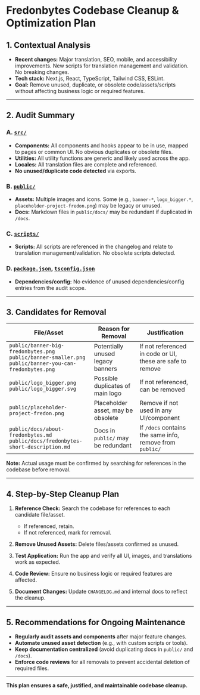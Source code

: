 # Fredonbytes Codebase Cleanup & Optimization Plan

## 1. Contextual Analysis

- **Recent changes:** Major translation, SEO, mobile, and accessibility improvements. New scripts for translation management and validation. No breaking changes.
- **Tech stack:** Next.js, React, TypeScript, Tailwind CSS, ESLint.
- **Goal:** Remove unused, duplicate, or obsolete code/assets/scripts without affecting business logic or required features.

---

## 2. Audit Summary

### A. [`src/`](src/)

- **Components:** All components and hooks appear to be in use, mapped to pages or common UI. No obvious duplicates or obsolete files.
- **Utilities:** All utility functions are generic and likely used across the app.
- **Locales:** All translation files are complete and referenced.
- **No unused/duplicate code detected** via exports.

### B. [`public/`](public/)

- **Assets:** Multiple images and icons. Some (e.g., `banner-*`, `logo_bigger.*`, `placeholder-project-fredon.png`) may be legacy or unused.
- **Docs:** Markdown files in `public/docs/` may be redundant if duplicated in `/docs`.

### C. [`scripts/`](scripts/)

- **Scripts:** All scripts are referenced in the changelog and relate to translation management/validation. No obsolete scripts detected.

### D. [`package.json`](package.json), [`tsconfig.json`](tsconfig.json)

- **Dependencies/config:** No evidence of unused dependencies/config entries from the audit scope.

---

## 3. Candidates for Removal

| File/Asset                                                                                                    | Reason for Removal                 | Justification                                             |
| ------------------------------------------------------------------------------------------------------------- | ---------------------------------- | --------------------------------------------------------- |
| `public/banner-big-fredonbytes.png`<br>`public/banner-smaller.png`<br>`public/banner-you-can-fredonbytes.png` | Potentially unused legacy banners  | If not referenced in code or UI, these are safe to remove |
| `public/logo_bigger.png`<br>`public/logo_bigger.svg`                                                          | Possible duplicates of main logo   | If not referenced, can be removed                         |
| `public/placeholder-project-fredon.png`                                                                       | Placeholder asset, may be obsolete | Remove if not used in any UI/component                    |
| `public/docs/about-fredonbytes.md`<br>`public/docs/fredonbytes-short-description.md`                          | Docs in `public/` may be redundant | If `/docs` contains the same info, remove from `public/`  |

**Note:** Actual usage must be confirmed by searching for references in the codebase before removal.

---

## 4. Step-by-Step Cleanup Plan

1. **Reference Check:**
   Search the codebase for references to each candidate file/asset.

   - If referenced, retain.
   - If not referenced, mark for removal.

2. **Remove Unused Assets:**
   Delete files/assets confirmed as unused.

3. **Test Application:**
   Run the app and verify all UI, images, and translations work as expected.

4. **Code Review:**
   Ensure no business logic or required features are affected.

5. **Document Changes:**
   Update `CHANGELOG.md` and internal docs to reflect the cleanup.

---

## 5. Recommendations for Ongoing Maintenance

- **Regularly audit assets and components** after major feature changes.
- **Automate unused asset detection** (e.g., with custom scripts or tools).
- **Keep documentation centralized** (avoid duplicating docs in `public/` and `/docs`).
- **Enforce code reviews** for all removals to prevent accidental deletion of required files.

---

**This plan ensures a safe, justified, and maintainable codebase cleanup.**
